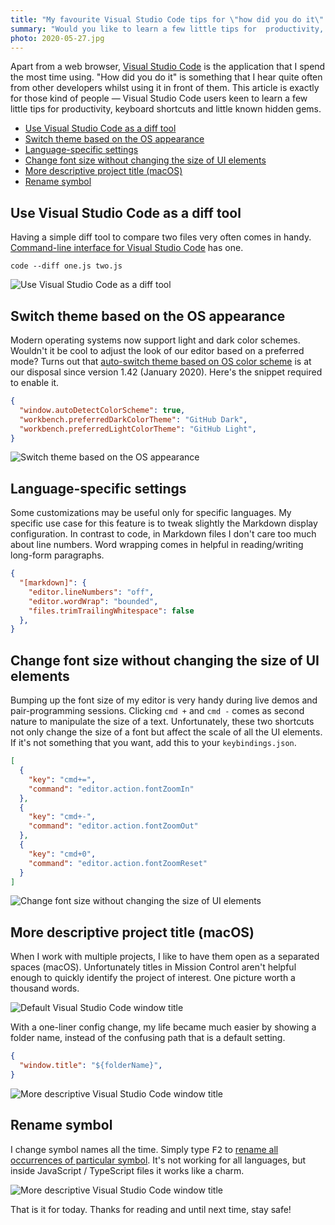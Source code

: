 ```yaml
---
title: "My favourite Visual Studio Code tips for \"how did you do it\" kind of people"
summary: "Would you like to learn a few little tips for  productivity, keyboard shortcuts and little known Visual Studio Code hidden gems. This article is for you!"
photo: 2020-05-27.jpg
---
```


Apart from a web browser, [Visual Studio Code](https://code.visualstudio.com) is the application that I spend the most time using. "How did you do it" is something that I hear quite often from other developers whilst using it in front of them. This article is exactly for those kind of people — Visual Studio Code users keen to learn a few little tips for  productivity, keyboard shortcuts and little known hidden gems.

- [Use Visual Studio Code as a diff tool](#use-visual-studio-code-as-a-diff-tool)
- [Switch theme based on the OS appearance](#switch-theme-based-on-the-os-appearance)
- [Language-specific settings](#language-specific-settings)
- [Change font size without changing the size of UI elements](#change-font-size-without-changing-the-size-of-ui-elements)
- [More descriptive project title (macOS)](#more-descriptive-project-title-macos)
- [Rename symbol](#rename-symbol)

## Use Visual Studio Code as a diff tool

Having a simple diff tool to compare two files very often comes in handy. [Command-line interface for Visual Studio Code](https://code.visualstudio.com/docs/editor/command-line) has one.

```
code --diff one.js two.js
```

![Use Visual Studio Code as a diff tool](/photos/2020-05-27-1.jpg)

## Switch theme based on the OS appearance

Modern operating systems now support light and dark color schemes. Wouldn't  it be cool to adjust the look of our editor based on a preferred mode? Turns out that [auto-switch theme based on OS color scheme](https://code.visualstudio.com/updates/v1_42#_auto-switch-theme-based-on-os-color-scheme) is at our disposal since version 1.42 (January 2020). Here's the snippet required to enable it.

```json
{
  "window.autoDetectColorScheme": true,
  "workbench.preferredDarkColorTheme": "GitHub Dark",
  "workbench.preferredLightColorTheme": "GitHub Light",
}
```

![Switch theme based on the OS appearance](/photos/2020-05-27-2.gif)

## Language-specific settings

Some customizations may be useful only for specific languages. My specific use case for this feature is to tweak slightly the Markdown display configuration. In contrast to code, in Markdown files I don't care too much about line numbers. Word wrapping comes in helpful in reading/writing long-form paragraphs.

```json
{
  "[markdown]": {
    "editor.lineNumbers": "off",
    "editor.wordWrap": "bounded",
    "files.trimTrailingWhitespace": false
  },
}
```

## Change font size without changing the size of UI elements

Bumping up the font size of my editor is very handy during live demos and pair-programming sessions. Clicking `cmd +` and `cmd -` comes as second nature to manipulate the size of a text. Unfortunately, these two shortcuts not only change the size of a font but affect the scale of all the UI elements. If it's not something that you want, add this to your `keybindings.json`.

```json
[
  {
    "key": "cmd+=",
    "command": "editor.action.fontZoomIn"
  },
  {
    "key": "cmd+-",
    "command": "editor.action.fontZoomOut"
  },
  {
    "key": "cmd+0",
    "command": "editor.action.fontZoomReset"
  }
]
```

![Change font size without changing the size of UI elements](/photos/2020-05-27-3.gif)

## More descriptive project title (macOS)

When I work with multiple projects, I like to have them open as a separated spaces (macOS). Unfortunately titles in Mission Control aren't helpful enough to quickly identify the project of interest. One picture worth a thousand words.

![Default Visual Studio Code window title](/photos/2020-05-27-4.jpg)

With a one-liner config change, my life became much easier by showing a folder name, instead of the confusing path that is a default setting.

```json
{
  "window.title": "${folderName}",
}
```

![More descriptive Visual Studio Code window title](/photos/2020-05-27-5.jpg)

## Rename symbol

I change symbol names all the time. Simply type <kbd>F2</kbd> to [rename all occurrences of particular symbol](https://code.visualstudio.com/docs/editor/refactoring#_rename-symbol). It's not working for all languages, but inside JavaScript / TypeScript files it works like a charm.


![More descriptive Visual Studio Code window title](/photos/2020-05-27-6.gif)

That is it for today. Thanks for reading and until next time, stay safe!
